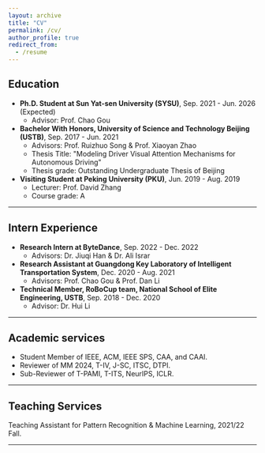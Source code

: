 ```yaml
---
layout: archive
title: "CV"
permalink: /cv/
author_profile: true
redirect_from:
  - /resume
---
```



## Education
* **Ph.D. Student at Sun Yat-sen University (SYSU)**, Sep. 2021 - Jun. 2026 (Expected)
  * Advisor: Prof. Chao Gou
* **Bachelor With Honors, University of Science and Technology Beijing (USTB)**, Sep. 2017 - Jun. 2021
  * Advisors: Prof. Ruizhuo Song & Prof. Xiaoyan Zhao
  * Thesis Title: "Modeling Driver Visual Attention Mechanisms for Autonomous Driving"
  * Thesis grade: Outstanding Undergraduate Thesis of Beijing
* **Visiting Student at Peking University (PKU)**, Jun. 2019 - Aug. 2019
  * Lecturer: Prof. David Zhang
  * Course grade: A

------

## Intern Experience
* **Research Intern at ByteDance**, Sep. 2022 - Dec. 2022
  * Advisors: Dr. Jiuqi Han & Dr. Ali Israr
* **Research Assistant at Guangdong Key Laboratory of Intelligent Transportation System**, Dec. 2020 - Aug. 2021
  * Advisors: Prof. Chao Gou & Prof. Dan Li
* **Technical Member, RoBoCup team, National School of Elite Engineering, USTB**, Sep. 2018 - Dec. 2020
  * Advisor: Dr. Hui Li
 
------

## Academic services
- Student Member of IEEE, ACM, IEEE SPS, CAA, and CAAI.
- Reviewer of MM 2024, T-IV, J-SC, ITSC, DTPI.
- Sub-Reviewer of T-PAMI, T-ITS, NeurIPS, ICLR.

------

## Teaching Services
Teaching Assistant for Pattern Recognition \& Machine Learning, 2021/22 Fall.

------

<!-- {% include base_path %}

Education
======
* B.S. in GitHub, GitHub University, 2012
* M.S. in Jekyll, GitHub University, 2014
* Ph.D in Version Control Theory, GitHub University, 2018 (expected)

Work experience
======
* Summer 2015: Research Assistant
  * Github University
  * Duties included: Tagging issues
  * Supervisor: Professor Git

* Fall 2015: Research Assistant
  * Github University
  * Duties included: Merging pull requests
  * Supervisor: Professor Hub
  
Skills
======
* Skill 1
* Skill 2
  * Sub-skill 2.1
  * Sub-skill 2.2
  * Sub-skill 2.3
* Skill 3

Publications
======
  <ul>{% for post in site.publications %}
    {% include archive-single-cv.html %}
  {% endfor %}</ul>
  
Talks
======
  <ul>{% for post in site.talks %}
    {% include archive-single-talk-cv.html %}
  {% endfor %}</ul>
  
Teaching
======
  <ul>{% for post in site.teaching %}
    {% include archive-single-cv.html %}
  {% endfor %}</ul>
  
Service and leadership
======
* Currently signed in to 43 different slack teams -->

